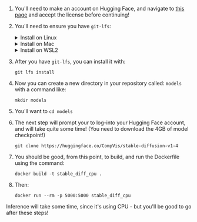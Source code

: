 1. You'll need to make an account on Hugging Face, and navigate to [this page](https://huggingface.co/CompVis/stable-diffusion-v1-4) and accept the license before continuing!

2. You'll need to ensure you have `git-lfs`: 

    <details><summary>Install on Linux</summary>
    ```sudo apt install git-lfs```
    </details>

    <details><summary>Install on Mac</summary>
    https://docs.github.com/en/repositories/working-with-files/managing-large-files/installing-git-large-file-storage
    </details>

    <details><summary>Install on WSL2</summary>
    ```sudo apt-get install git-lfs```
    </details>

3. After you have `git-lfs`, you can install it with:

    ```git lfs install```

4. Now you can create a new directory in your repository called: `models` with a command like:

    ```mkdir models```

5. You'll want to `cd models`

6. The next step will prompt your to log-into your Hugging Face account, and will take quite some time! (You need to download the 4GB of model checkpoint!)

    ```git clone https://huggingface.co/CompVis/stable-diffusion-v1-4```

7. You should be good, from this point, to build, and run the Dockerfile using the command:

    ```docker build -t stable_diff_cpu .```

8. Then:

    ```docker run --rm -p 5000:5000 stable_diff_cpu```

Inference will take some time, since it's using CPU - but you'll be good to go after these steps!


